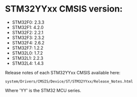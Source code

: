# STM32YYxx CMSIS version:

  * STM32F0: 2.3.3
  * STM32F1: 4.2.0
  * STM32F2: 2.2.1
  * STM32F3: 2.3.2
  * STM32F4: 2.6.2
  * STM32F7: 1.2.2
  * STM32L0: 1.7.2
  * STM32L1: 2.2.3
  * STM32L4: 1.4.3

Release notes of each STM32YYxx CMSIS available here:

`system/Drivers/CMSIS/Device/ST/STM32YYxx/Release_Notes.html`

Where 'YY' is the STM32 MCU series.
